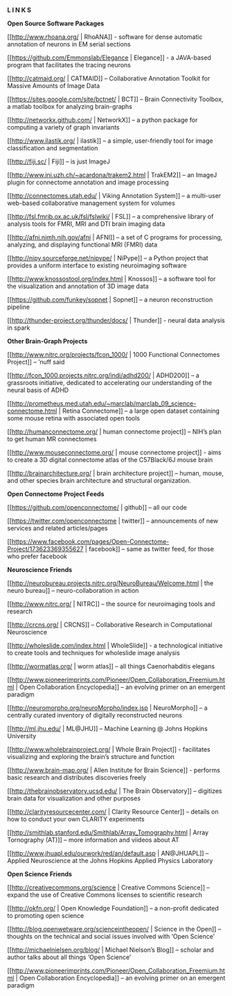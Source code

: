 **​L I N K S**

**Open Source Software Packages​​**

[[http://www.rhoana.org/ | RhoANA]] - software for dense automatic annotation of neurons in EM serial sections

[[https://github.com/Emmonslab/Elegance | Elegance]] - a JAVA-based program that facilitates the tracing neurons    ​

[[http://catmaid.org/ | CATMAID]] – Collaborative Annotation Toolkit for Massive Amounts of Image Data

[[https://sites.google.com/site/bctnet/ | BCT]] – Brain Connectivity Toolbox, a matlab toolbox for analyzing brain-graphs

[[http://networkx.github.com/ | NetworkX]] – a python package for computing a variety of graph invariants

[[http://www.ilastik.org/ | ilastik]] – a simple, user-friendly tool for image classification and segmentation

[[http://fiji.sc/ | Fiji]] – is just ImageJ

[[http://www.ini.uzh.ch/~acardona/trakem2.html | TrakEM2]] – an ImageJ plugin for connectome annotation and image processing

[[http://connectomes.utah.edu/ | Viking Annotation System]] – a multi-user web-based collaborative management system for volumes

[[http://fsl.fmrib.ox.ac.uk/fsl/fslwiki/ | FSL]] – a comprehensive library of analysis tools for FMRI, MRI and DTI brain imaging data

[[http://afni.nimh.nih.gov/afni | AFNI]] – a set of C programs for processing, analyzing, and displaying functional MRI (FMRI) data

[[http://nipy.sourceforge.net/nipype/ | NiPype]] – a Python project that provides a uniform interface to existing neuroimaging software

[[http://www.knossostool.org/index.html | Knossos]] – a software tool for the visualization and annotation of 3D image data

[[https://github.com/funkey/sopnet | Sopnet]] – a neuron reconstruction pipeline 

[[http://thunder-project.org/thunder/docs/ | Thunder]] - neural data analysis in spark
   
**Other Brain-Graph Projects**

[[http://www.nitrc.org/projects/fcon_1000/ | 1000 Functional Connectomes Project]] – ’nuff said

[[http://fcon_1000.projects.nitrc.org/indi/adhd200/ | ADHD200]] – a grassroots initiative, dedicated to accelerating our understanding of the neural basis of ADHD

[[http://prometheus.med.utah.edu/~marclab/marclab_09_science-connectome.html | Retina Connectome]] – a large open dataset containing some mouse retina with associated open tools

[[http://humanconnectome.org/ | human connectome project]] – NIH’s plan to get human MR connectomes

[[http://www.mouseconnectome.org/ | mouse connectome project]] - aims to create a 3D digital connectome atlas of the C57Black/6J mouse brain

[[http://brainarchitecture.org/ | brain architecture project]] – human, mouse, and other species brain architecture and structural organization.

**Open Connectome Project Feeds**

[[https://github.com/openconnectome/ | github]] – all our code

[[https://twitter.com/openconnectome | twitter]] – announcements of new services and related articles/pages

[[https://www.facebook.com/pages/Open-Connectome-Project/173623369355627 | facebook]] – same as twitter feed, for those who prefer facebook

**Neuroscience Friends**

[[http://neurobureau.projects.nitrc.org/NeuroBureau/Welcome.html | the neuro bureau]] – neuro-collaboration in action

[[http://www.nitrc.org/ | NITRC]] – the source for neuroimaging tools and research

[[http://crcns.org/ | CRCNS]] – Collaborative Research in Computational Neuroscience

[[http://wholeslide.com/index.html | WholeSlide]] - a technological initiative to create tools and techniques for wholeslide image analysis

[[http://wormatlas.org/ | worm atlas]] – all things Caenorhabditis elegans

[[http://www.pioneerimprints.com/Pioneer/Open_Collaboration_Freemium.html | Open Collaboration Encyclopedia]] – an evolving primer on an emergent paradigm

[[http://neuromorpho.org/neuroMorpho/index.jsp | NeuroMorpho]] – a centrally curated inventory of digitally reconstructed neurons

[[http://ml.jhu.edu/ | ML@JHU]] – Machine Learning @ Johns Hopkins University

[[http://www.wholebrainproject.org/ | Whole Brain Project]] - facilitates visualizing and exploring the brain’s structure and function

[[http://www.brain-map.org/ | Allen Institute for Brain Science]] - performs basic research and distributes discoveries freely

[[http://thebrainobservatory.ucsd.edu/ | The Brain Observatory]] – digitizes brain data for visualization and other purposes

[[http://clarityresourcecenter.com/ | Clarity Resource Center]] – details on how to conduct your own CLARITY experiments

[[http://smithlab.stanford.edu/Smithlab/Array_Tomography.html | Array Tornography (AT)]] – more information and viideos about AT

[[http://www.jhuapl.edu/ourwork/red/an/default.asp | AN@JHUAPL]] – Applied Neuroscience at the Johns Hopkins Applied Physics Laboratory

**Open Science Friends**

[[http://creativecommons.org/science | Creative Commons Science]] – expand the use of Creative Commons licenses to scientific research

[[http://okfn.org/ | Open Knowledge Foundation]] – a non-profit dedicated to promoting open science

[[http://blog.openwetware.org/scienceintheopen/ | Science in the Open]] – thoughts on the technical and social issues involved with ‘Open Science’

[[http://michaelnielsen.org/blog/ | Michael Nielson’s Blog]] – scholar and author talks about all things ‘Open Science’

[[http://www.pioneerimprints.com/Pioneer/Open_Collaboration_Freemium.html | Open Collaboration Encyclopedia]] – an evolving primer on an emergent paradigm
